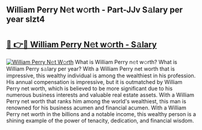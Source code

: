 ## William Perry N𝚎t w𝚘rth - Part-JJv S𝚊lary per year slzt4

# <h2><a href="http://gc58ewd.nevu.top/?p=William+Perry">🔗 👉🔴 William Perry N𝚎t w𝚘rth - S𝚊lary</a></h2>

[![William Perry N𝚎t W𝚘rth](https://i.imgur.com/Oavwk0R.jpeg)](http://gc58ewd.nevu.top/?p=William+Perry)
What is William Perry n𝚎t w𝚘rth? What is William Perry s𝚊lary per year?
With a William Perry net worth that is impressive, this wealthy individual is among the wealthiest in his profession. His annual compensation is impressive, but it is outmatched by William Perry net worth, which is believed to be more significant due to his numerous business interests and valuable real estate assets. With a William Perry net worth that ranks him among the world's wealthiest, this man is renowned for his business acumen and financial acumen. With a William Perry net worth in the billions and a notable income, this wealthy person is a shining example of the power of tenacity, dedication, and financial wisdom.
